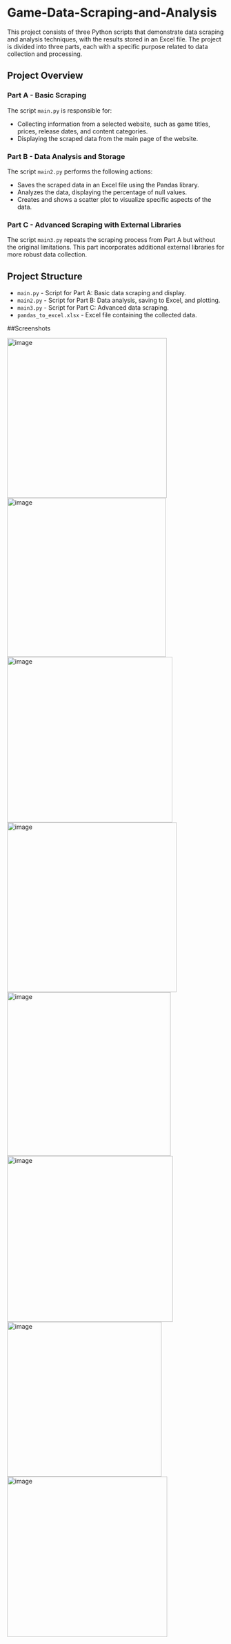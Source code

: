 # Game-Data-Scraping-and-Analysis

This project consists of three Python scripts that demonstrate data scraping and analysis techniques, with the results stored in an Excel file. The project is divided into three parts, each with a specific purpose related to data collection and processing.

## Project Overview

### Part A - Basic Scraping
The script `main.py` is responsible for:
- Collecting information from a selected website, such as game titles, prices, release dates, and content categories.
- Displaying the scraped data from the main page of the website.

### Part B - Data Analysis and Storage
The script `main2.py` performs the following actions:
- Saves the scraped data in an Excel file using the Pandas library.
- Analyzes the data, displaying the percentage of null values.
- Creates and shows a scatter plot to visualize specific aspects of the data.

### Part C - Advanced Scraping with External Libraries
The script `main3.py` repeats the scraping process from Part A but without the original limitations. This part incorporates additional external libraries for more robust data collection.

## Project Structure

- `main.py` - Script for Part A: Basic data scraping and display.
- `main2.py` - Script for Part B: Data analysis, saving to Excel, and plotting.
- `main3.py` - Script for Part C: Advanced data scraping.
- `pandas_to_excel.xlsx` - Excel file containing the collected data.

##Screenshots

<img width="370" alt="image" src="https://github.com/user-attachments/assets/d8923afc-b762-402f-96bd-e50ab3c9b757">
<img width="368" alt="image" src="https://github.com/user-attachments/assets/29c37a16-1d30-4f02-862b-9fd9333f4e06">
<img width="383" alt="image" src="https://github.com/user-attachments/assets/2e74d21e-e998-4175-8254-0992c3a31686">
<img width="393" alt="image" src="https://github.com/user-attachments/assets/a1e20de7-2f96-460e-9619-622850cd1b05">
<img width="379" alt="image" src="https://github.com/user-attachments/assets/1dc266e2-ad2d-4dd3-9a78-7cf8736f2739">
<img width="384" alt="image" src="https://github.com/user-attachments/assets/57bd4a7e-a933-47c8-a095-a52dc69fcacd">
<img width="358" alt="image" src="https://github.com/user-attachments/assets/fcbf9abb-86b3-48b5-98a9-9e2310d34fbc">
<img width="371" alt="image" src="https://github.com/user-attachments/assets/c6fe371f-e629-4cbb-96e1-62933586e9bd">















